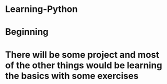 # Learning-Python
# Beginning
# There will be some project and most of the other things would be learning the basics with some exercises
